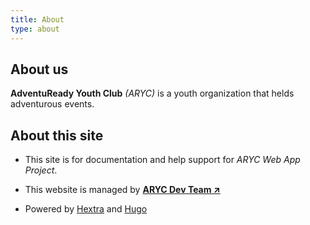 ```yaml
---
title: About
type: about
---
```


## About us

**AdventuReady Youth Club** *(ARYC)* is a youth organization that helds adventurous events.

## About this site

- This site is for documentation and help support for *ARYC Web App Project*.

- This website is managed by **[ARYC Dev Team ↗](https://github.com/adventureadyyc)**

- Powered by [Hextra](https://github.com/imfing/hextra) and [Hugo](https://gohugo.io)
